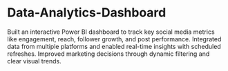 # Data-Analytics-Dashboard
Built an interactive Power BI dashboard to track key social media metrics like engagement, reach, follower growth, and post performance. Integrated data from multiple platforms and enabled real-time insights with scheduled refreshes. Improved marketing decisions through dynamic filtering and clear visual trends.

